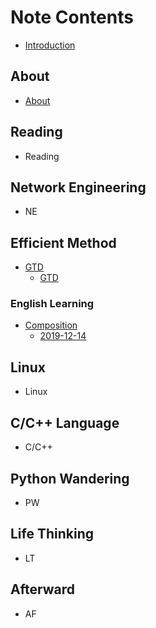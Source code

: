 # Note Contents

* [Introduction](README.md)

## About

* [About](About/about.md)

## Reading

* Reading

## Network Engineering

* NE

## Efficient Method

* [GTD](Efficient_Method/GTD/README.md)
  * [GTD](Efficient_Method/GTD/GTD.md)

### English Learning

* [Composition](English_Learning/Composition/README.md)
  * [2019-12-14](English_Learning/Composition/2019-12-14.md)

## Linux

* Linux

## C/C++ Language

* C/C++

## Python Wandering

* PW

## Life Thinking

* LT

## Afterward

* AF